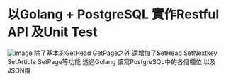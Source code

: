 # 以Golang + PostgreSQL 實作Restful API 及Unit Test

![image](https://user-images.githubusercontent.com/76863233/228012066-65c7ac1a-a758-4757-8e7b-c2cd4b803ea4.png)
除了基本的GetHead  GetPage之外
還增加了SetHead SetNextkey SetArticle SetPage等功能
透過Golang 讀寫PostgreSQL中的各個欄位 以及 JSON檔
